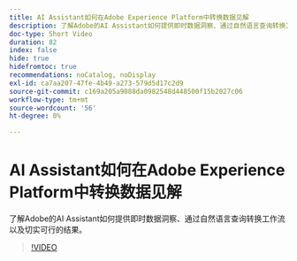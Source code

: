 ```yaml
---
title: AI Assistant如何在Adobe Experience Platform中转换数据见解
description: 了解Adobe的AI Assistant如何提供即时数据洞察、通过自然语言查询转换工作流以及切实可行的结果。
doc-type: Short Video
duration: 82
index: false
hide: true
hidefromtoc: true
recommendations: noCatalog, noDisplay
exl-id: ca7aa207-47fe-4b49-a273-579d5d17c2d9
source-git-commit: c169a205a9088da0982548d448500f15b2027c06
workflow-type: tm+mt
source-wordcount: '56'
ht-degree: 0%

---
```


# AI Assistant如何在Adobe Experience Platform中转换数据见解

了解Adobe的AI Assistant如何提供即时数据洞察、通过自然语言查询转换工作流以及切实可行的结果。

<!-- 72_S653_3442539_81_how-ai-assistant-transforms-data-insights-in-adobe-experience-platform -->
>[!VIDEO](https://video.tv.adobe.com/v/3458305/?learn=on&enablevpops=true)
